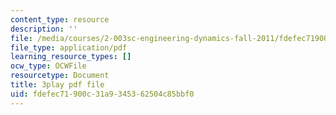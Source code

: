 ```yaml
---
content_type: resource
description: ''
file: /media/courses/2-003sc-engineering-dynamics-fall-2011/fdefec71900c31a9345362504c85bbf0_1xJJu5p3dD0.pdf
file_type: application/pdf
learning_resource_types: []
ocw_type: OCWFile
resourcetype: Document
title: 3play pdf file
uid: fdefec71-900c-31a9-3453-62504c85bbf0
---
```

